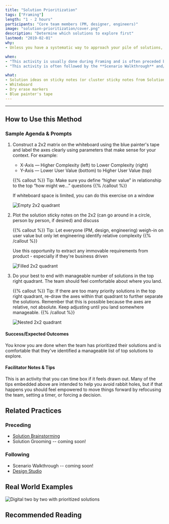 ```yaml
---
title: "Solution Prioritization"
tags: ["Framing"]
length: "1 - 2 hours"
participants: "Core team members (PM, designer, engineers)"
image: "solution-prioritization/cover.png"
description: "Determine which solutions to explore first"
lastmod: "2019-02-01"
why:
- Unless you have a systematic way to approach your pile of solutions, you may find yourself overwhelmed with opportunities. Solution Prioritization lets you walk away with a clear idea of the relative priority / complexity of your many groomed ideas as well as the ones you plan to start with first.

when:
- "This activity is usually done during Framing and is often preceded by the **Solution Brainstorming**, **Solution Rolestorming**, and **Solution Grooming** workshops"
- "This activity is often followed by the **Scenario Walkthrough** and/or **Design Studio** workshops"

what: 
- Solution ideas on sticky notes (or cluster sticky notes from Solution Grooming -- coming soon!)
- Whiteboard
- Dry erase markers
- Blue painter's tape
---
```


---
## How to Use this Method
### Sample Agenda & Prompts
1. Construct a 2x2 matrix on the whiteboard using the blue painter's tape and label the axes clearly using parameters that make sense for your context. For example:
        
   - X-Axis — Higher Complexity (left) to Lower Complexity (right)
   - Y-Axis — Lower User Value (bottom) to Higher User Value (top)

   {{% callout %}}
   Tip: Make sure you define “higher value” in relationship to the top “how might we...” questions
   {{% /callout %}}

   If whiteboard space is limited, you can do this exercise on a window

   ![Empty 2x2 quadrant](/images/practices/solution-prioritization/step-1.png)

1. Plot the solution sticky notes on the 2x2 (can go around in a circle, person by person, if desired) and discuss

   {{% callout %}}
   Tip: Let everyone (PM, design, engineering) weigh-in on user value but only let engineering identify relative complexity
   {{% /callout %}}

   Use this opportunity to extract any immovable requirements from product - especially if they're business driven
   
   ![Filled 2x2 quadrant](/images/practices/solution-prioritization/step-2.png)

1. Do your best to end with manageable number of solutions in the top right quadrant. The team should feel comfortable about where you land.

   {{% callout %}}
   Tip: If there are too many priority solutions in the top right quadrant, re-draw the axes within that quadrant to further separate the solutions. Remember that this is possible because the axes are relative, not absolute. Keep adjusting until you land somewhere manageable.
   {{% /callout %}}

   ![Nested 2x2 quadrant](/images/practices/solution-prioritization/step-3.png)

#### Success/Expected Outcomes
You know you are done when the team has prioritized their solutions and is comfortable that they've identified a manageable list of top solutions to explore.

#### Facilitator Notes & Tips

This is an activity that you can time box if it feels drawn out. Many of the tips embedded above are intended to help you avoid rabbit holes, but if that happens you should feel empowered to move things forward by refocusing the team, setting a timer, or forcing a decision.

## Related Practices

### Preceding
- [Solution Brainstorming](/practices/solution-brainstorming)
- Solution Grooming -- coming soon!

### Following
- Scenario Walkthrough -- coming soon!
- [Design Studio](/practices/design-studio)

## Real World Examples
![Digital two by two with prioritized solutions](/images/practices/solution-prioritization/example-6.jpg)

## Recommended Reading


